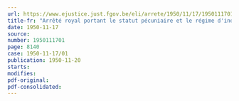 ```yaml
---
url: https://www.ejustice.just.fgov.be/eli/arrete/1950/11/17/1950111701/justel
title-fr: "Arrêté royal portant le statut pécuniaire et le régime d'indemnisation applicables aux militaires faisant partie du corps expéditionnaire pour la Corée (abrogé par AR 23-06-1952, art. 12)"
date: 1950-11-17
source:
number: 1950111701
page: 8140
case: 1950-11-17/01
publication: 1950-11-20
starts:
modifies:
pdf-original:
pdf-consolidated:
---
```



